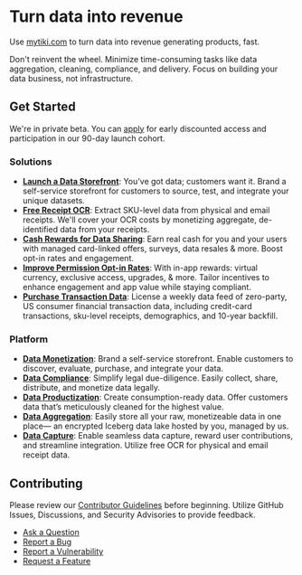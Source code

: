 # Turn data into revenue
Use [mytiki.com](https://mytiki.com) to turn data into revenue generating products, fast.

Don't reinvent the wheel. Minimize time-consuming tasks like data aggregation, cleaning, compliance, and delivery. Focus on building your data business, not infrastructure.

## Get Started
We're in private beta. You can [apply](https://rxsny9wwvhn.typeform.com/to/I65tT0sm?typeform-source=mytiki.com) for early discounted access and participation in our 90-day launch cohort.


### Solutions
- **[Launch a Data Storefront](https://mytiki.com/solutions/storefront)**: You’ve got data; customers want it. Brand a self-service storefront for customers to source, test, and integrate your unique datasets.
- **[Free Receipt OCR](https://mytiki.com/solutions/receipt-ocr)**: Extract SKU-level data from physical and email receipts. We'll cover your OCR costs by monetizing aggregate, de-identified data from your receipts.
- **[Cash Rewards for Data Sharing](https://mytiki.com/solutions/rewards)**: Earn real cash for you and your users with managed card-linked offers, surveys, data resales & more. Boost opt-in rates and engagement.
- **[Improve Permission Opt-in Rates](https://mytiki.com/solutions/opt-in)**: With in-app rewards: virtual currency, exclusive access, upgrades, & more. Tailor incentives to enhance engagement and app value while staying compliant.
- **[Purchase Transaction Data](https://mytiki.com/solutions/transaction-data)**: License a weekly data feed of zero-party, US consumer financial transaction data, including credit-card transactions, sku-level receipts, demographics, and 10-year backfill.

### Platform
- **[Data Monetization](https://mytiki.com/platform/monetization)**: Brand a self-service storefront. Enable customers to discover, evaluate, purchase, and integrate your data.
- **[Data Compliance](https://mytiki.com/platform/compliance)**: Simplify legal due-diligence. Easily collect, share, distribute, and monetize data legally.
- **[Data Productization](https://mytiki.com/platform/productization)**: Create consumption-ready data. Offer customers data that’s meticulously cleaned for the highest value.
- **[Data Aggregation](https://mytiki.com/platform/aggregation)**: Easily store all your raw, monetizeable data in one place— an encrypted Iceberg data lake hosted by you, managed by us.
- **[Data Capture](https://mytiki.com/platform/capture)**: Enable seamless data capture, reward user contributions, and streamline integration. Utilize free OCR for physical and email receipt data.

## Contributing
Please review our [Contributor Guidelines](https://github.com/mytiki/.github/blob/main/CONTRIBUTING.md) before beginning. Utilize GitHub Issues, Discussions, and Security Advisories to provide feedback.

- [Ask a Question](https://github.com/orgs/mytiki/discussions)
- [Report a Bug](https://github.com/mytiki/roadmap/issues/new?assignees=&labels=bug%2Crequest&projects=&template=bug.yml)
- [Report a Vulnerability](https://github.com/mytiki/platform/security/advisories/new)
- [Request a Feature](https://github.com/mytiki/roadmap/issues/new?assignees=&labels=feature%2Crequest&projects=&template=feature.yml)

